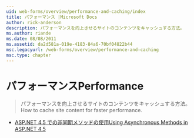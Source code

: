 ```yaml
---
uid: web-forms/overview/performance-and-caching/index
title: パフォーマンス |Microsoft Docs
author: rick-anderson
description: パフォーマンスを向上させるサイトのコンテンツをキャッシュする方法。
ms.author: riande
ms.date: 08/08/2011
ms.assetid: da2d581a-019e-4183-84a6-70bf04822b44
msc.legacyurl: /web-forms/overview/performance-and-caching
msc.type: chapter
---
```

<a name="performance"></a><span data-ttu-id="0438d-103">パフォーマンス</span><span class="sxs-lookup"><span data-stu-id="0438d-103">Performance</span></span>
====================
> <span data-ttu-id="0438d-104">パフォーマンスを向上させるサイトのコンテンツをキャッシュする方法。</span><span class="sxs-lookup"><span data-stu-id="0438d-104">How to cache site content for faster performance.</span></span>


- [<span data-ttu-id="0438d-105">ASP.NET 4.5 での非同期メソッドの使用</span><span class="sxs-lookup"><span data-stu-id="0438d-105">Using Asynchronous Methods in ASP.NET 4.5</span></span>](using-asynchronous-methods-in-aspnet-45.md)
